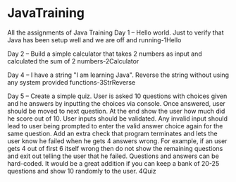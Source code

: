 # JavaTraining
All the assignments of Java Training
Day 1 – Hello world. Just to verify that Java has been setup well and we are off and running-1Hello

Day 2 – Build a simple calculator that takes 2 numbers as input and calculated the sum of 2 numbers-2Calculator

Day 4 – I have a string "I am learning Java". Reverse the string without using any system provided functions-3StrReverse

Day 5 – Create a simple quiz. User is asked 10 questions with choices given and he answers by inputting the choices via console. Once answered, user should be moved to next question. At the end show the user how much did he score out of 10. User inputs should be validated. Any invalid input should lead to user being prompted to enter the valid answer choice again for the same question.
Add an extra check that program terminates and lets the user know he failed when he gets 4 answers wrong. For example, if an user gets 4 out of first 6 itself wrong then do not show the remaining questions and exit out telling the user that he failed.
Questions and answers can be hard-coded. It would be a great addition if you can keep a bank of 20-25 questions and show 10 randomly to the user.
4Quiz
